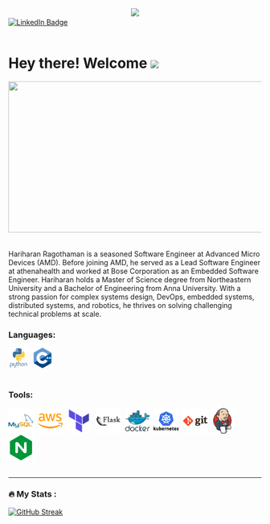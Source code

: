 
<div id="header" align="center">
  <img src="https://media.giphy.com/media/M9gbBd9nbDrOTu1Mqx/giphy.gif" width="100"/>
</div>

<div id="badges">
  <a href="https://www.linkedin.com/in/hariharanragothaman/">
    <img src="https://img.shields.io/badge/LinkedIn-blue?style=for-the-badge&logo=linkedin&logoColor=white" alt="LinkedIn Badge"/>
  </a>
</div>

<img src="https://komarev.com/ghpvc/?username=hariharanragothaman&style=flat-square&color=blue" alt=""/>
<h1>
  Hey there! Welcome
  <img src="https://media.giphy.com/media/hvRJCLFzcasrR4ia7z/giphy.gif" width="30px"/>
</h1>

<div align="center">
  <img src="https://media.giphy.com/media/dWesBcTLavkZuG35MI/giphy.gif" width="600" height="300"/>
</div>

<br />

Hariharan Ragothaman is a seasoned Software Engineer at Advanced Micro Devices (AMD). Before joining AMD, he served as a Lead Software Engineer at athenahealth and worked at Bose Corporation as an Embedded Software Engineer. Hariharan holds a Master of Science degree from Northeastern University and a Bachelor of Engineering from Anna University. With a strong passion for complex systems design, DevOps, embedded systems, distributed systems, and robotics, he thrives on solving challenging technical problems at scale.


### Languages: 

<div>
  <img src="https://github.com/devicons/devicon/blob/master/icons/python/python-original-wordmark.svg" title="Python" alt="python" width="40" height="40"/>&nbsp;
  <img src="https://github.com/devicons/devicon/blob/master/icons/cplusplus/cplusplus-original.svg" title="C++" alt="C++" width="40" height="40"/>&nbsp;
</div>

<br />

### Tools:  

<div>
  <img src="https://github.com/devicons/devicon/blob/master/icons/mysql/mysql-original-wordmark.svg" title="MySQL"  alt="MySQL" width="50" height="50"/>&nbsp;
  <img src="https://github.com/devicons/devicon/blob/master/icons/amazonwebservices/amazonwebservices-plain-wordmark.svg" title="AWS" alt="AWS" width="50" height="50"/>&nbsp;
  <img src="https://github.com/devicons/devicon/blob/master/icons/terraform/terraform-original.svg" title="TF" alt="TF" width="50" height="50"/>&nbsp;
  <img src="https://github.com/devicons/devicon/blob/master/icons/flask/flask-original-wordmark.svg" title="flask" alt="flask" width="50" height="50"/>&nbsp;
  <img src="https://github.com/devicons/devicon/blob/master/icons/docker/docker-original-wordmark.svg" title="docker" alt="docker" width="50" height="50"/>&nbsp;
  <img src="https://github.com/devicons/devicon/blob/master/icons/kubernetes/kubernetes-original-wordmark.svg" title="kubernetes" alt="kubernetes" width="50" height="50"/>&nbsp;
  <img src="https://github.com/devicons/devicon/blob/master/icons/git/git-original-wordmark.svg" title="Git" **alt="Git" width="50" height="50"/>
  <img src="https://github.com/devicons/devicon/blob/master/icons/jenkins/jenkins-original.svg" title="Jenkins" **alt="Jenkins" width="50" height="50"/>
  <img src="https://github.com/devicons/devicon/blob/master/icons/nginx/nginx-original.svg" title="nginx" **alt="nginx" width="50" height="50"/>


</div>
<br />

---

### :fire: My Stats :
[![GitHub Streak](http://github-readme-streak-stats.herokuapp.com?user=hariharanragothaman&theme=dark&background=000000)](https://git.io/streak-stats)

